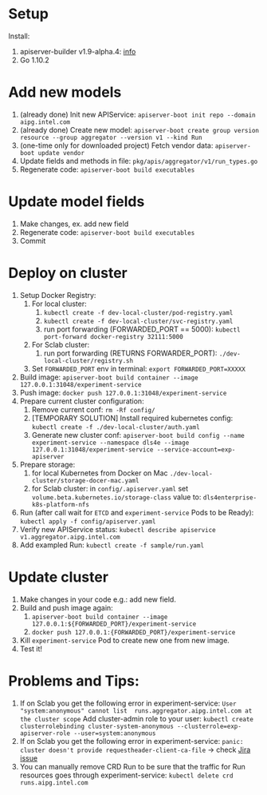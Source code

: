 # Setup
Install:
1. apiserver-builder v1.9-alpha.4: [info](https://github.com/kubernetes-incubator/apiserver-builder/blob/master/docs/installing.md)
1. Go 1.10.2

# Add new models
1. (already done) Init new APIService: `apiserver-boot init repo --domain aipg.intel.com`
1. (already done) Create new model: `apiserver-boot create group version resource --group aggregator --version v1 --kind Run`
1. (one-time only for downloaded project) Fetch vendor data: `apiserver-boot update vendor`
1. Update fields and methods in file: `pkg/apis/aggregator/v1/run_types.go`
1. Regenerate code: `apiserver-boot build executables`

# Update model fields
1. Make changes, ex. add new field
1. Regenerate code: `apiserver-boot build executables`
1. Commit

# Deploy on cluster
1. Setup Docker Registry:
    1. For local cluster:
        1. `kubectl create -f dev-local-cluster/pod-registry.yaml`
        1. `kubectl create -f dev-local-cluster/svc-registry.yaml`
        1. run port forwarding (FORWARDED_PORT == 5000): `kubectl port-forward docker-registry 32111:5000`
    1. For Sclab cluster:
        1. run port forwarding (RETURNS FORWARDER_PORT): `./dev-local-cluster/registry.sh`
    1. Set `FORWARDED_PORT` env in terminal: `export FORWARDED_PORT=XXXXX`
1. Build image: `apiserver-boot build container --image 127.0.0.1:31048/experiment-service`
1. Push image: `docker push 127.0.0.1:31048/experiment-service`
1. Prepare current cluster configuration:
    1. Remove current conf: `rm -Rf config/`
    1. [TEMPORARY SOLUTION] Install required kubernetes config: `kubectl create -f ./dev-local-cluster/auth.yaml`
    1. Generate new cluster conf: `apiserver-boot build config --name experiment-service --namespace dls4e --image 127.0.0.1:31048/experiment-service --service-account=exp-apiserver`
1. Prepare storage:
    1. for local Kubernetes from Docker on Mac `./dev-local-cluster/storage-docer-mac.yaml`
    1. for Sclab cluster: in `config/.apiserver.yaml` set `volume.beta.kubernetes.io/storage-class` value to: `dls4enterprise-k8s-platform-nfs`
1. Run (after call wait for `ETCD` and `experiment-service` Pods to be Ready): `kubectl apply -f config/apiserver.yaml`
1. Verify new APIService status: `kubectl describe apiservice v1.aggregator.aipg.intel.com`
1. Add exampled Run: `kubectl create -f sample/run.yaml`

# Update cluster
1. Make changes in your code e.g.: add new field.
1. Build and push image again:
    1. `apiserver-boot build container --image 127.0.0.1:${FORWARDED_PORT}/experiment-service`
    1. `docker push 127.0.0.1:{FORWARDED_PORT}/experiment-service`
1. Kill `experiment-service` Pod to create new one from new image.
1. Test it!

# Problems and Tips:
1. If on Sclab you get the following error in experiment-service: `User "system:anonymous" cannot list  runs.aggregator.aipg.intel.com at the cluster scope`
Add cluster-admin role to your user: `kubectl create clusterrolebinding cluster-system-anonymous --clusterrole=exp-apiserver-role --user=system:anonymous`
1. If on Sclab you get the following error in experiment-service: `panic: cluster doesn't provide requestheader-client-ca-file` -> check [Jira issue](https://jira01.devtools.intel.com/browse/CAN-403)
1. You can manually remove CRD Run to be sure that the traffic for Run resources goes through experiment-service: `kubectl delete crd runs.aipg.intel.com`
